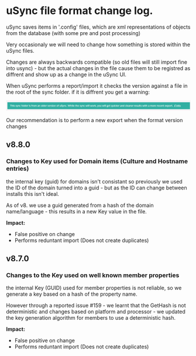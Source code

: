 # uSync file format change log. 

uSync saves items in '.config' files, which are xml representations of objects from the database (with some pre and post processing)

Very occasionaly we will need to change how something is stored within the uSync files. 

Changes are always backwards compatible (so old files will still import fine into usync) - but the actual changes in the file cause them to be registred as diffrent and show up as a change in the uSync UI.

When uSync performs a report/import it checks the version against a file in the root of the sync folder. if it is diffrent you get a warning: 

![uSync format warning](warning.png)

Our recommendation is to perform a new export when the format version changes

## v8.8.0

### Changes to Key used for Domain items (Culture and Hostname entries)
the internal key (guid) for domains isn't consistant so previously we used the ID of the domain turned into a guid - but as the ID can change between installs this isn't ideal.

As of v8. we use a guid generated from a hash of the domain name/language - this results in a new Key value in the file. 

**Impact:**
- False positive on change
- Performs reduntant import (Does not create duplicates)

## v8.7.0

### Changes to the Key used on well known member properties
the internal Key (GUID) used for member properties is not reliable, so we generate a key based on a hash of the property name. 

However through a reported issue #159 - we learnt that the GetHash is not deterministic and changes based on platform and processor - we updated the key generation algorithm for members to use a deterministic hash. 

**Impact:**
- False positive on change
- Performs reduntant import (Does not create duplicates)


